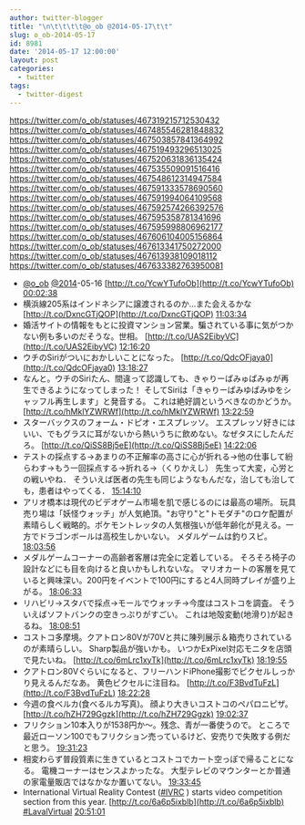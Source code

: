 ```yaml
---
author: twitter-blogger
title: "\n\t\t\t\t@o_ob @2014-05-17\t\t"
slug: o_ob-2014-05-17
id: 8981
date: '2014-05-17 12:00:00'
layout: post
categories:
  - twitter
tags:
  - twitter-digest
---
```


https://twitter.com/o_ob/statuses/467319215712530432 https://twitter.com/o_ob/statuses/467485546281848832 https://twitter.com/o_ob/statuses/467503857841364992 https://twitter.com/o_ob/statuses/467519493296513025 https://twitter.com/o_ob/statuses/467520631836135424 https://twitter.com/o_ob/statuses/467535509091516416 https://twitter.com/o_ob/statuses/467548612314947584 https://twitter.com/o_ob/statuses/467591333578690560 https://twitter.com/o_ob/statuses/467591994064109568 https://twitter.com/o_ob/statuses/467592574266392576 https://twitter.com/o_ob/statuses/467595358781341696 https://twitter.com/o_ob/statuses/467595998806962177 https://twitter.com/o_ob/statuses/467606104005156864 https://twitter.com/o_ob/statuses/467613341750272000 https://twitter.com/o_ob/statuses/467613938109018112 https://twitter.com/o_ob/statuses/467633382763950081  

*   [@o_ob](https://twitter.com/o_ob) [@2014](https://twitter.com/2014)-05-16 [http://t.co/YcwYTufoOb](http://t.co/YcwYTufoOb) [00:02:38](https://twitter.com/o_ob/statuses/467319215712530432)
*   横浜線205系はインドネシアに譲渡されるのか...また会えるかな [http://t.co/DxncGTjQOP](http://t.co/DxncGTjQOP) [11:03:34](https://twitter.com/o_ob/statuses/467485546281848832)
*   婚活サイトの情報をもとに投資マンション営業。騙されている事に気がつかない例も多いのだそうな。世相。 [http://t.co/UAS2EibyVC](http://t.co/UAS2EibyVC) [12:16:20](https://twitter.com/o_ob/statuses/467503857841364992)
*   ウチのSiriがついにおかしいことになった。 [http://t.co/QdcOFjaya0](http://t.co/QdcOFjaya0) [13:18:27](https://twitter.com/o_ob/statuses/467519493296513025)
*   なんと。ウチのSiriたん、間違って認識しても、きゃりーぱみゅぱみゅが再生できるようになってしまった！ そしてSiriは「きゃりーぱみゆぱみゆをシャッフル再生します」と発音する。 これは絶好調というべきなのかどうか。 [http://t.co/hMklYZWRWf](http://t.co/hMklYZWRWf) [13:22:59](https://twitter.com/o_ob/statuses/467520631836135424)
*   スターバックスのフォーム・ドピオ・エスプレッソ。 エスプレッソ好きにはいい、でもグラスに耳がないから熱いうちに飲めない。なぜタスにしたんだろ。 [http://t.co/QiSS8Bj5eE](http://t.co/QiSS8Bj5eE) [14:22:06](https://twitter.com/o_ob/statuses/467535509091516416)
*   テストの採点する→あまりの不正解率の高さに心が折れる→他の仕事して紛らわす→もう一回採点する→折れる→（くりかえし） 先生って大変，心労との戦いやね． そういえば医者の先生も同じようなもんだな，治しても治しても，患者はやってくる． [15:14:10](https://twitter.com/o_ob/statuses/467548612314947584)
*   アリオ橋本は現代のビデオゲーム市場を肌で感じるのには最高の場所。 玩具売り場は「妖怪ウォッチ」が人気絶頂。"お守り"と"トモダチ"のロケ配置が素晴らしく戦略的。ポケモントレッタの人気根強いが低年齢化が見える。一方でドラゴンボールは高校生しかいない。 メダルゲームは釣りスピ。 [18:03:56](https://twitter.com/o_ob/statuses/467591333578690560)
*   メダルゲームコーナーの高齢者客層は完全に定着している。 そろそろ椅子の設計などにも目を向けると良いかもしれないな。 マリオカートの客層を見ていると興味深い。200円をイベントで100円にすると4人同時プレイが盛り上がる。 [18:06:33](https://twitter.com/o_ob/statuses/467591994064109568)
*   リハビリ→スタバで採点→モールでウォッチ→今度はコストコを調査。 そういえばソフトバンクの空きっぷりがすごい。 これは地殻変動(地滑り)が起きるね。 [18:08:51](https://twitter.com/o_ob/statuses/467592574266392576)
*   コストコ多摩境。クアトロン80Vが70Vと共に陳列展示＆箱売りされているのが素晴らしい。 Sharp製品が強いかも。 いつかExPixel対応モニタを店頭で見たいね。 [http://t.co/6mLrc1xyTk](http://t.co/6mLrc1xyTk) [18:19:55](https://twitter.com/o_ob/statuses/467595358781341696)
*   クアトロン80Vぐらいになると、フリーハンドiPhone撮影でピクセルしっかり見えるんだなあ。 黄色ピクセルに注目ね。 [http://t.co/F3BvdTuFzL](http://t.co/F3BvdTuFzL) [18:22:28](https://twitter.com/o_ob/statuses/467595998806962177)
*   今週の食べルカ(食べるルカ写真)。 顔より大きいコストコのペパロニピザ。 [http://t.co/hZH729Ggzk](http://t.co/hZH729Ggzk) [19:02:37](https://twitter.com/o_ob/statuses/467606104005156864)
*   フリクション10本入りが1538円か〜。残念、青が一番使うので。 ところで最近ローソン100でもフリクション売っているけど、安売りで失敗する例だと思う。 [19:31:23](https://twitter.com/o_ob/statuses/467613341750272000)
*   相変わらず普段質素に生きているとコストコでカート空っぽで帰ることになる。 電機コーナーはセンスよかったな。 大型テレビのマウンターとか普通の家電量販店ではなかなか置いてない。 [19:33:45](https://twitter.com/o_ob/statuses/467613938109018112)
*   International Virtual Reality Contest ([#IVRC](https://twitter.com/search?q=%23IVRC&src=hash) ) starts video competition section from this year. [http://t.co/6a6p5ixblb](http://t.co/6a6p5ixblb) [#LavalVirtual](https://twitter.com/search?q=%23LavalVirtual&src=hash) [20:51:01](https://twitter.com/o_ob/statuses/467633382763950081)